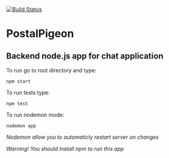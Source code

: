 [![Build Status](https://travis-ci.com/apocalipticbirds/PostalPigeonExpress.svg?branch=master)](https://travis-ci.com/apocalipticbirds/PostalPigeonExpress)

# PostalPigeon 

## Backend node.js app for chat application

To run go to root directory and type:

`npm start`

To run tests type:

`npm test`

To run nodemon mode:

`nodemon app`

_Nodemon allow you to automaticly restart server on changes_



_Warning! You should install npm to run this app_